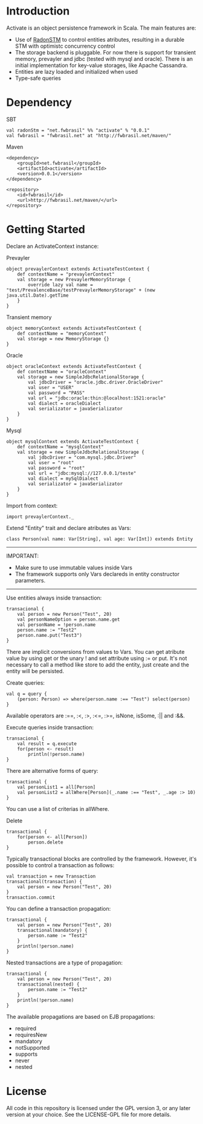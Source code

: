 Introduction
============

Activate is an object persistence framework in Scala. The main features are:

 * Use of [RadonSTM](https://github.com/fwbrasil/radon-stm "RadonSTM") to control entities atributes, resulting in a durable STM with optimistc concurrency control
 * The storage backend is pluggable. For now there is support for transient memory, prevayler and jdbc (tested with mysql and oracle). There is an initial implementation for key-value storages, like Apache Cassandra.
 * Entities are lazy loaded and initialized when used
 * Type-safe queries
 
Dependency
==========

SBT

	val radonStm = "net.fwbrasil" %% "activate" % "0.0.1"
	val fwbrasil = "fwbrasil.net" at "http://fwbrasil.net/maven/"

Maven

	<dependency>
    	<groupId>net.fwbrasil</groupId>
	    <artifactId>activate</artifactId>
    	<version>0.0.1</version>
	</dependency>
	
	<repository>
		<id>fwbrasil</id>
		<url>http://fwbrasil.net/maven/</url>
    </repository>
 
Getting Started
===============

Declare an ActivateContext instance:

Prevayler

	object prevaylerContext extends ActivateTestContext {
		def contextName = "prevaylerContext"
		val storage = new PrevaylerMemoryStorage {
			override lazy val name = "test/PrevalenceBase/testPrevaylerMemoryStorage" + (new java.util.Date).getTime
		}
	}

Transient memory

	object memoryContext extends ActivateTestContext {
		def contextName = "memoryContext"
		val storage = new MemoryStorage {}
	}

Oracle

	object oracleContext extends ActivateTestContext {
		def contextName = "oracleContext"
		val storage = new SimpleJdbcRelationalStorage {
			val jdbcDriver = "oracle.jdbc.driver.OracleDriver"
			val user = "USER"
			val password = "PASS"
			val url = "jdbc:oracle:thin:@localhost:1521:oracle"
			val dialect = oracleDialect
			val serializator = javaSerializator
		}
	}

Mysql

	object mysqlContext extends ActivateTestContext {
		def contextName = "mysqlContext"
		val storage = new SimpleJdbcRelationalStorage {
			val jdbcDriver = "com.mysql.jdbc.Driver"
			val user = "root"
			val password = "root"
			val url = "jdbc:mysql://127.0.0.1/teste"
			val dialect = mySqlDialect
			val serializator = javaSerializator
		}
	}

Import from context:

	import prevaylerContext._
	
Extend "Entity" trait and declare atributes as Vars:

	class Person(val name: Var[String], val age: Var[Int]) extends Entity

********************************************************
IMPORTANT:
 * Make sure to use immutable values inside Vars
 * The framework supports only Vars declareds in entity constructor parameters.
********************************************************

Use entities always inside transaction:

	transacional {
		val person = new Person("Test", 20)
		val personNameOption = person.name.get
		val personName = !person.name
		person.name := "Test2"
		person.name.put("Test3")
	}

There are implicit conversions from values to Vars. You can get atribute value by using get or the unary ! and set attribute using := or put.
It's not necessary to call a method like store to add the entity, just create and the entity will be persisted.

Create queries:

	val q = query {
		(person: Person) => where(person.name :== "Test") select(person)
	}

Available operators are :==, :<, :>, :<=, :>=, isNone, isSome, :|| and :&&.

Execute queries inside transaction:

	transacional {
		val result = q.execute
		for(person <- result)
			println(!person.name)
	}

There are alternative forms of query:

	transactional {
		val personList1 = all[Person]
		val personList2 = allWhere[Person](_.name :== "Test", _.age :> 10)
	}

You can use a list of criterias in allWhere.

Delete

	transactional {
		for(person <- all[Person])
			person.delete
	}

Typically transactional blocks are controlled by the framework. However, it's possible to control a transaction as follows:

	val transaction = new Transaction
	transactional(transaction) {
	    val person = new Person("Test", 20)
	}
	transaction.commit

You can define a transaction propagation:

	transactional {
	    val person = new Person("Test", 20)
	    transactional(mandatory) {
	        person.name := "Test2"
	    }
	    println(!person.name)
	}

Nested transactions are a type of propagation:

	transactional {
	    val person = new Person("Test", 20)
	    transactional(nested) {
	        person.name := "Test2"
	    }
	    println(!person.name)
	}

The available propagations are based on EJB propagations:
 * required
 * requiresNew
 * mandatory
 * notSupported
 * supports
 * never
 * nested


License
=======

All code in this repository is licensed under the GPL version 3, or any later version at your choice. See the LICENSE-GPL file for more details.
